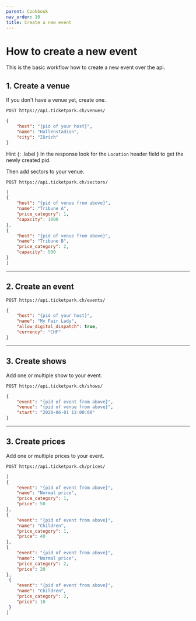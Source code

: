 ```yaml
---
parent: Cookbook
nav_order: 10
title: Create a new event
---
```

# How to create a new event

This is the basic workflow how to create a new event over the api.


## 1. Create a venue

If you don't have a venue yet, create one.

```
POST https://api.ticketpark.ch/venues/
```

```json
{
	"host": "{pid of your host}",
	"name": "Hallenstadion",
	"city": "Zürich"
}
```

Hint
{: .label }
In the response look for the `Location` header field to get the newly created pid.


Then add sectors to your venue.

```
POST https://api.ticketpark.ch/sectors/
```

```json
[
{
	"host": "{pid of venue from above}",
	"name": "Tribune A",
	"price_category": 1,
	"capacity": 1000
},
{
  	"host": "{pid of venue from above}",
  	"name": "Tribune B",
  	"price_category": 2,
  	"capacity": 500
}
]
```

---
## 2. Create an event


```
POST https://api.ticketpark.ch/events/
```

```json
{
	"host": "{pid of your host}",
	"name": "My Fair Lady",
	"allow_digital_dispatch": true,
	"currency": "CHF"
}
```


---
## 3. Create shows

Add one or multiple show to your event.


```
POST https://api.ticketpark.ch/shows/
```

```json
{
	"event": "{pid of event from above}",
	"venue": "{pid of venue from above}",
	"start": "2020-06-01 12:00:00"
}
```


---
## 3. Create prices

Add one or multiple prices to your event.


```
POST https://api.ticketpark.ch/prices/
```

```json
[
{
	"event": "{pid of event from above}",
	"name": "Normal price",
	"price_category": 1,
	"price": 50
},
{
	"event": "{pid of event from above}",
	"name": "Children",
	"price_category": 1,
	"price": 40
},
{
  	"event": "{pid of event from above}",
	"name": "Normal price",
  	"price_category": 2,
  	"price": 20
},
 {
   	"event": "{pid of event from above}",
 	"name": "Children",
   	"price_category": 2,
   	"price": 10
 }
]
```